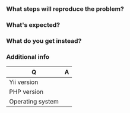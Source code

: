 <!--
Please use this issue tracker for bugs and feature requests only. In case you need support please use one of
Yii communities listed at https://github.com/yiisoft/yii2/wiki/communities
-->

### What steps will reproduce the problem?

### What's expected?

### What do you get instead?

### Additional info

| Q                | A
| ---------------- | ---
| Yii version       |
| PHP version      |
| Operating system |

